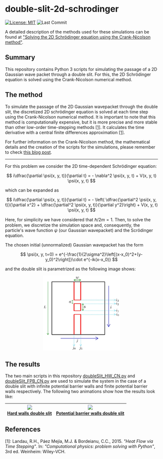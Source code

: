 # double-slit-2d-schrodinger

[![License: MIT](https://img.shields.io/badge/License-MIT-brightgreen.svg)](https://github.com/artmenlope/double-slit-2d-schrodinger/blob/master/LICENSE.md)
![Last Commit](https://img.shields.io/github/last-commit/artmenlope/double-slit-2d-schrodinger)

A detailed description of the methods used for these simulations can be found at ["Solving the 2D Schrödinger equation using the Crank-Nicolson method"](https://artmenlope.github.io/solving-the-2d-schrodinger-equation-using-the-crank-nicolson-method/).

## Summary

This repository contains Python 3 scripts for simulating the passage of a 2D Gaussian wave packet through a double slit. For this, the 2D Schrödinger equation is solved using the Crank-Nicolson numerical method.

## The method

To simulate the passage of the 2D Gaussian wavepacket through the double slit, the discretized 2D schrödinger equation is solved at each time step using the Crank-Nicolson numerical method. It is important to note that this method is computationally expensive, but it is more precise and more stable than other low-order time-stepping methods [[1]](#References). It calculates the time derivative with a central finite differences approximation [[1]](#References).

For further information on the Crank-Nicolson method, the mathematical details and the creation of the scripts for the simulations, please remember to check [this blog post](https://artmenlope.github.io/solving-the-2d-schrodinger-equation-using-the-crank-nicolson-method/).

---

For this problem we consider the 2D time-dependent Schrödinger equation:

$$
i\dfrac{\partial \psi(x, y, t)}{\partial t} = - \nabla^2 \psi(x, y, t) + V(x, y, t) \psi(x, y, t)
$$
<!--
<p align="center">
<img src="https://render.githubusercontent.com/render/math?math=i%20%5Cfrac%7B%5Cpartial%20%5Cpsi(x%2Cy%2Ct)%7D%7B%5Cpartial%20t%7D%20%3D%20-%20%5Cnabla%5E2%20%5Cpsi(x%2Cy%2Ct)%20%2B%20V(x%2Cy%2Ct)%5C%2C%5Cpsi(x%2Cy%2Ct)%0A%0A">
</p>
-->

which can be expanded as 

$$
i\dfrac{\partial \psi(x, y, t)}{\partial t} = - \left( \dfrac{\partial^2 \psi(x, y, t)}{\partial x^2} + \dfrac{\partial^2 \psi(x, y, t)}{\partial y^2}\right) + V(x, y, t) \psi(x, y, t)
$$
<!--
<p align="center">
<img src="https://render.githubusercontent.com/render/math?math=i%20%5Cfrac%7B%5Cpartial%20%5Cpsi(x%2Cy%2Ct)%7D%7B%5Cpartial%20t%7D%20%3D%20-%20%5Cleft(%20%5Cfrac%7B%5Cpartial%5E2%20%5Cpsi(x%2Cy%2Ct)%7D%7B%5Cpartial%20x%5E2%7D%20%2B%20%5Cfrac%7B%5Cpartial%5E2%20%5Cpsi(x%2Cy%2Ct)%7D%7B%5Cpartial%20y%5E2%7D%20%5Cright)%20%2B%20V(x%2Cy%2Ct)%5C%2C%5Cpsi(x%2Cy%2Ct)%0A">
</p>
<img src="https://render.githubusercontent.com/render/math?math=%5Chbar%2F2m%20%3D%201%0A">
<img src="https://render.githubusercontent.com/render/math?math=%5Cpsi%0A">
-->

Here, for simplicity we have considered that $\hbar/2m=1$. Then, to solve the problem, we discretize the simulation space and, consequently, the particle's wave function $\psi$ (our Gaussian wavepacket) and the Scrödinger equation.

The chosen initial (unnormalized) Gaussian wavepacket has the form 

$$
\psi(x, y, t=0) = e^{-\frac{1}{2\sigma^2}\left[(x-x_0)^2+(y-y_0)^2\right]}\cdot e^{-ik(x-x_0)}
$$
<!--
<p align="center">
<img src="https://render.githubusercontent.com/render/math?math=%5Cpsi(x%2Cy%2Ct%3D0)%20%3D%20e%5E%7B-%5Cfrac%7B1%7D%7B2%5Csigma%5E2%7D%5Cleft%5B(x-x_0)%5E2%2B(y-y_0)%5E2%5Cright%5D%7D%20%5Ccdot%20e%5E%7B-ik(x-x_0)%7D%20%0A">
</p>
-->

and the double slit is parametrized as the following image shows:

<p align="center">
<img src="images/double_slit_drawing.png" width="50%">
</p>

## The results

The two main scripts in this repository [doubleSlit_HW_CN.py](doubleSlit_HW_CN.py) and [doubleSlit_FPB_CN.py](doubleSlit_FPB_CN.py) are used to simulate the system in the case of a double slit with infinite potential barrier walls and finite potential barrier walls respectively. The following two animations show how the results look like:

![](https://github.com/artmenlope/double-slit-2d-schrodinger/blob/main/animations/2Slit-hardWalls-Schro2d-v2(short).gif) <br> [Hard walls double slit](doubleSlit_HW_CN.py) |  ![](https://github.com/artmenlope/double-slit-2d-schrodinger/blob/main/animations/2Slit-potBarrierV0-Schro2d-v1.gif) <br> [Potential barrier walls double slit](doubleSlit_FPB_CN.py)
| :-------------: | :-------------: |


## References

[1]: Landau, R.H., Páez Mejía, M.J. & Bordeianu, C.C., 2015. _"Heat Flow via Time Stepping"_. In: _"Computational physics: problem solving with Python"_, 3rd ed. Weinheim: Wiley-VCH. 
